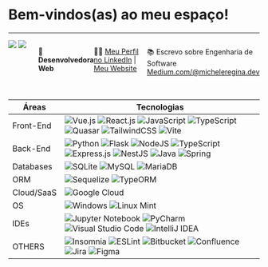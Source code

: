 
# Bem-vindos(as) ao meu espaço!
------

<div style="display: flex; justify-content: space-between;">
  <div style="width: 30%;">
    
<picture>
  <source
    srcset="https://github-readme-stats.vercel.app/api/top-langs/?username=MICHELEREGINABORA&hide_progress=true&hide=&langs_count=8&show_icons=true&theme=dark"
    media="(prefers-color-scheme: dark )"
  />
  <source
    srcset="https://github-readme-stats.vercel.app/api/top-langs/?username=MICHELEREGINABORA&show_icons=true"
    media="(prefers-color-scheme: transparent ), (prefers-color-scheme: no-preference)"
  />
  <img src="https://github-readme-stats.vercel.app/api/top-langs/?username=MICHELEREGINABORA&show_icons=true" />
</picture>

<picture>
  <source
    srcset="https://github-readme-stats.vercel.app/api?username=MICHELEREGINABORA&show_icons=true&theme=dark"
    media="(prefers-color-scheme: dark )"
  />
  <source
    srcset="https://github-readme-stats.vercel.app/api?username=MICHELEREGINABORA&show_icons=true"
    media="(prefers-color-scheme: transparent ), (prefers-color-scheme: no-preference)"
  />
  <img src="https://github-readme-stats.vercel.app/api?username=MICHELEREGINABORA&show_icons=true" />
</picture>

</div>

</br>

🚀 **Desenvolvedora Web**


👩‍🎓 [Meu Perfil no LinkedIn](https://www.linkedin.com/in/michele-regina-bora/)  |  [Meu Website](https://michelereginabora.github.io/)
   

📚 Escrevo sobre Engenharia de Software [Medium.com/@micheleregina.dev](https://medium.com/@micheleregina.dev) 

</div>

</br>
                           
| Áreas | Tecnologias |
| --- | --- |
| Front-End | ![Vue.js](https://img.shields.io/badge/vuejs-%2335495e.svg?style=for-the-badge&logo=vuedotjs&logoColor=%234FC08D) ![React.js](https://img.shields.io/badge/React-20232A?style=for-the-badge&logo=react&logoColor=61DAFB) ![JavaScript](https://img.shields.io/badge/javascript-%23323330.svg?style=for-the-badge&logo=javascript&logoColor=%23F7DF1E)  ![TypeScript](https://img.shields.io/badge/typescript-%23007ACC.svg?style=for-the-badge&logo=typescript&logoColor=white) ![Quasar](https://img.shields.io/badge/Quasar-16B7FB?style=for-the-badge&logo=quasar&logoColor=black) ![TailwindCSS](https://img.shields.io/badge/tailwindcss-%2338B2AC.svg?style=for-the-badge&logo=tailwind-css&logoColor=white) ![Vite](https://img.shields.io/badge/vite-%23646CFF.svg?style=for-the-badge&logo=vite&logoColor=white) |
| Back-End | ![Python](https://img.shields.io/badge/python-3670A0?style=for-the-badge&logo=python&logoColor=ffdd54)  ![Flask](https://img.shields.io/badge/flask-%23000.svg?style=for-the-badge&logo=flask&logoColor=white) ![NodeJS](https://img.shields.io/badge/node.js-6DA55F?style=for-the-badge&logo=node.js&logoColor=white) ![TypeScript](https://img.shields.io/badge/typescript-%23007ACC.svg?style=for-the-badge&logo=typescript&logoColor=white) ![Express.js](https://img.shields.io/badge/express.js-%23404d59.svg?style=for-the-badge&logo=express&logoColor=%2361DAFB) ![NestJS](https://img.shields.io/badge/nestjs-%23E0234E.svg?style=for-the-badge&logo=nestjs&logoColor=white) ![Java](https://img.shields.io/badge/java-%23ED8B00.svg?style=for-the-badge&logo=openjdk&logoColor=white) ![Spring](https://img.shields.io/badge/spring-%236DB33F.svg?style=for-the-badge&logo=spring&logoColor=white) |
|  Databases | ![SQLite](https://img.shields.io/badge/postgresql-%2307405e.svg?style=for-the-badge&logo=postgresql&logoColor=white) ![MySQL](https://img.shields.io/badge/mysql-%2300f.svg?style=for-the-badge&logo=mysql&logoColor=white) ![MariaDB](https://img.shields.io/badge/MariaDB-003545?style=for-the-badge&logo=mariadb&logoColor=white) |
|  ORM | ![Sequelize](https://img.shields.io/badge/Sequelize-52B0E7?style=for-the-badge&logo=Sequelize&logoColor=white) ![TypeORM](https://img.shields.io/badge/TYPEORM-blue?style=for-the-badge&logo=typeorm) |
| Cloud/SaaS | ![Google Cloud](https://img.shields.io/badge/GoogleCloud-%234285F4.svg?style=for-the-badge&logo=google-cloud&logoColor=white) 
| OS | ![Windows](https://img.shields.io/badge/Windows-0078D6?style=for-the-badge&logo=windows&logoColor=white)  ![Linux Mint](https://img.shields.io/badge/Linux%20Mint-87CF3E?style=for-the-badge&logo=Linux%20Mint&logoColor=white) |
| IDEs | ![Jupyter Notebook](https://img.shields.io/badge/jupyter-%23FA0F00.svg?style=for-the-badge&logo=jupyter&logoColor=white) ![PyCharm](https://img.shields.io/badge/pycharm-143?style=for-the-badge&logo=pycharm&logoColor=black&color=black&labelColor=green) ![Visual Studio Code](https://img.shields.io/badge/Visual%20Studio%20Code-0078d7.svg?style=for-the-badge&logo=visual-studio-code&logoColor=white) ![IntelliJ IDEA](https://img.shields.io/badge/IntelliJIDEA-000000.svg?style=for-the-badge&logo=intellij-idea&logoColor=white) |
| OTHERS | ![Insomnia](https://img.shields.io/badge/Insomnia-black?style=for-the-badge&logo=insomnia&logoColor=5849BE) ![ESLint](https://img.shields.io/badge/ESLint-4B3263?style=for-the-badge&logo=eslint&logoColor=white) ![Bitbucket](https://img.shields.io/badge/bitbucket-%230047B3.svg?style=for-the-badge&logo=bitbucket&logoColor=white) ![Confluence](https://img.shields.io/badge/confluence-%23172BF4.svg?style=for-the-badge&logo=confluence&logoColor=white) ![Jira](https://img.shields.io/badge/jira-%230A0FFF.svg?style=for-the-badge&logo=jira&logoColor=white) ![Figma](https://img.shields.io/badge/figma-%23F24E1E.svg?style=for-the-badge&logo=figma&logoColor=white)


</br>

